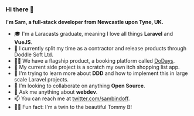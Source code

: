 ### Hi there 👋

**I'm Sam, a full-stack developer from Newcastle upon Tyne, UK.**

- 🎓 I'm a Laracasts graduate, meaning I love all things **Laravel** and **VueJS**.
- 🏢 I currently split my time as a contractor and release products through Doddle Soft Ltd.
- 🏳️‍🌈 We have a flagship product, a booking platform called [DoDays](https://www.dodays.co.uk).
- 🔨 My current side project is a scratch my own itch shopping list app.
- 🌱 I'm trying to learn more about **DDD** and how to implement this in large scale Laravel projects.
- 👯 I’m looking to collaborate on anything **Open Source**.
- 💬 Ask me anything about **webdev**.
- 📫 You can reach me at [twitter.com/sambindoff](https://twitter.com/sambindoff).
- 👬🏻 Fun fact: I'm a twin to the beautiful Tommy B!
